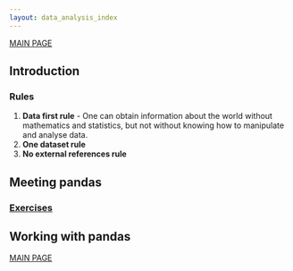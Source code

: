 ```yaml
---
layout: data_analysis_index
---
```


[MAIN PAGE](https://soukupmarek-edin.github.io/)

## Introduction 

### Rules

1. **Data first rule** - One can obtain information about the world without mathematics and statistics, but not without knowing how to manipulate and analyse data. 
1. **One dataset rule**
1. **No external references rule**

## Meeting pandas

### [Exercises](./chapter1_exercises.md)

## Working with pandas

[MAIN PAGE](https://soukupmarek-edin.github.io/)
